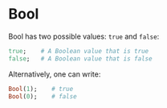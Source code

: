 # Bool

Bool has two possible values: `true` and `false`:

```ruby
true;    # A Boolean value that is true
false;   # A Boolean value that is false
```

Alternatively, one can write:

```ruby
Bool(1);    # true
Bool(0);    # false
```
